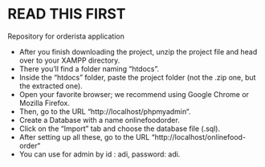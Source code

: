 # READ THIS FIRST
Repository for orderista application

 - After you finish downloading the project, unzip the project file and head over to your XAMPP directory.
 - There you’ll find a folder naming “htdocs”.
 - Inside the “htdocs” folder, paste the project folder (not the .zip one, but the extracted one).
 - Open your favorite browser; we recommend using Google Chrome or Mozilla Firefox.
 - Then, go to the URL “http://localhost/phpmyadmin“.
 - Create a Database with a name onlinefoodorder.
 - Click on the “Import” tab and choose the database file (.sql).
 - After setting up all these, go to the URL “http://localhost/onlinefood-order“
 - You can use for admin by id : adi, password: adi.
